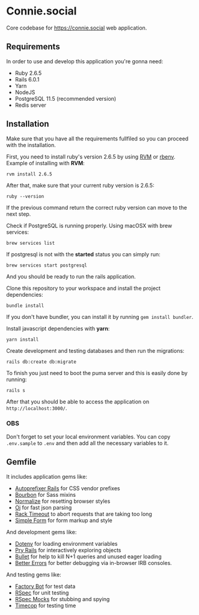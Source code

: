 # Connie.social

Core codebase for https://connie.social web application.

## Requirements

In order to use and develop this application you're gonna need:

* Ruby 2.6.5
* Rails 6.0.1
* Yarn
* NodeJS
* PostgreSQL 11.5 (recommended version)
* Redis server

## Installation

Make sure that you have all the requirements fullfiled so you can proceed with the installation.

First, you need to install ruby's version 2.6.5 by using [RVM](https://rvm.io/rvm/install) or [rbenv](https://github.com/rbenv/rbenv). Example of installing with **RVM**:

```shell
rvm install 2.6.5
```

After that, make sure that your current ruby version is 2.6.5:

```
ruby --version
```

If the previous command return the correct ruby version can move to the next step.

Check if PostgreSQL is running properly. Using macOSX with brew services:

```
brew services list
```

If postgresql is not with the **started** status you can simply run:

```
brew services start postgresql
```

And you should be ready to run the rails application.

Clone this repository to your workspace and install the project dependencies:

```
bundle install
```

If you don't have bundler, you can install it by running `gem install bundler`.

Install javascript dependencies with **yarn**:

```
yarn install
```

Create development and testing databases and then run the migrations:

```
rails db:create db:migrate
```

To finish you just need to boot the puma server and this is easily done by running:

```
rails s
```

After that you should be able to access the application on `http://localhost:3000/`.


### OBS

Don't forget to set your local environment variables. You can copy `.env.sample` to `.env` and then
add all the necessary variables to it.


## Gemfile

It includes application gems like:

* [Autoprefixer Rails](https://github.com/ai/autoprefixer-rails) for CSS vendor prefixes
* [Bourbon](https://github.com/thoughtbot/bourbon) for Sass mixins
* [Normalize](https://necolas.github.io/normalize.css/) for resetting browser styles
* [Oj](http://www.ohler.com/oj/) for fast json parsing
* [Rack Timeout](https://github.com/heroku/rack-timeout) to abort requests that are taking too long
* [Simple Form](https://github.com/plataformatec/simple_form) for form markup and style

And development gems like:

* [Dotenv](https://github.com/bkeepers/dotenv) for loading environment variables
* [Pry Rails](https://github.com/rweng/pry-rails) for interactively exploring objects
* [Bullet](https://github.com/flyerhzm/bullet) for help to kill N+1 queries and unused eager loading
* [Better Errors](https://github.com/BetterErrors/better_errors) for better debugging via in-browser IRB consoles.

And testing gems like:

* [Factory Bot](https://github.com/thoughtbot/factory_bot) for test data
* [RSpec](https://github.com/rspec/rspec) for unit testing
* [RSpec Mocks](https://github.com/rspec/rspec-mocks) for stubbing and spying
* [Timecop](https://github.com/travisjeffery/timecop) for testing time

